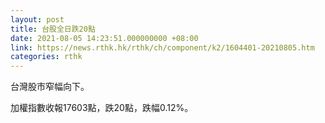 ```yaml
---
layout: post
title: 台股全日跌20點
date: 2021-08-05 14:23:51.000000000 +08:00
link: https://news.rthk.hk/rthk/ch/component/k2/1604401-20210805.htm
categories: rthk
---
```


台灣股市窄幅向下。

加權指數收報17603點，跌20點，跌幅0.12%。
